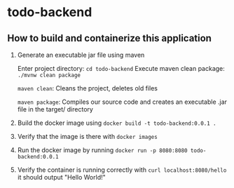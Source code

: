 # todo-backend
## How to build and containerize this application

1. Generate an executable jar file using maven

    Enter project directory: `cd todo-backend`
    Execute maven clean package: `./mvnw clean package`

    `maven clean`: Cleans the project, deletes old files
   
    `maven package`: Compiles our source code and creates an executable .jar file in the target/ directory

3. Build the docker image using `docker build -t todo-backend:0.0.1 .`
4. Verify that the image is there with `docker images`
5. Run the docker image by running `docker run -p 8080:8080 todo-backend:0.0.1`
6. Verify the container is running correctly with `curl localhost:8080/hello` it should output "Hello World!"
